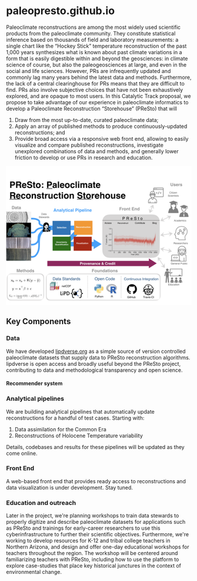 # paleopresto.github.io

Paleoclimate reconstructions are among the most widely used scientific products from the paleoclimate community. They constitute statistical inference based on thousands of field and laboratory measurements: a single chart like the “Hockey Stick” temperature reconstruction of the past 1,000 years synthesizes what is known about past climate variations in a form that is easily digestible within and beyond the geosciences: in climate science of course, but also the paleogeosciences at large, and even in the social and life sciences. However, PRs are infrequently updated and commonly lag many years behind the latest data and methods. Furthermore, the lack of a central clearinghouse for PRs means that they are difficult to find. PRs also involve subjective choices that have not been exhaustively explored, and are opaque to most users. In this Catalytic Track proposal, we propose to take advantage of our experience in paleoclimate informatics to develop a Paleoclimate Reconstruction “Storehouse” (PReSto) that will 

1. Draw from the most up-to-date, curated paleoclimate data;
2. Apply an array of published methods to produce continuously-updated reconstructions; and 
3. Provide broad access via a responsive web front end, allowing to easily visualize and compare published reconstructions, investigate unexplored combinations of data and methods, and generally lower friction to develop or use PRs in research and education.

![PReSto concept](PReSto_concept.png)
## Key Components

### Data

We have developed [lipdverse.org](https://lipdverse.org) as a simple source of version controlled paleoclimate datasets that supply data to PReSto reconstruction algorithms. lipdverse is open access and broadly useful beyond the PReSto project, contributing to data and methodological transparency and open science. 

#### Recommender system

### Analytical pipelines

We are building analytical pipelines that automatically update reconstructions for a handful of test cases. Starting with:

1. Data assimilation for the Common Era
2. Reconstructions of Holocene Temperature variability

Details, codebases and results for these pipelines will be updated as they come online.

### Front End

A web-based front end that provides ready access to reconstructions and data visualization is under development. Stay tuned.

### Education and outreach

Later in the project, we're planning workshops to train data stewards to properly digitize and describe paleoclimate datasets for applications such as PReSto and trainings for early-career researchers to use this cyberinfrastructure to further their scientific objectives. Furthermore, we're working to develop resources for K-12 and tribal college teachers in Northern Arizona, and design and offer one-day educational workshops for teachers throughout the region. The workshop will be centered around familiarizing teachers with PReSto, including how to use the platform to explore case-studies that place key historical junctures in the context of environmental change. 
